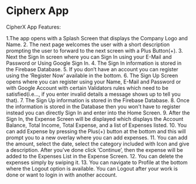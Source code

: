 # Cipherx App

CipherX App Features:

1.The app opens with a Splash Screen that displays the Company Logo and Name.
2. The next page welcomes the user with a short description prompting the user to forward to the next screen with a Plus Button(+).
3. Next the Sign In screen where you can Sign In using your E-Mail and Password or Using Google Sign In.
4. The Sign In information is stored in the Firebase Database.
5. If you don’t have an account you can register using the ‘Register Now’ available in the bottom.
6. The Sign Up Screen opens where you can register using your Name, E-Mail and Password or with Google Account with certain Validators rules which need to be satisfied(i.e…, if you enter invalid details a message shows up to tell you that). 
7. The Sign Up information is stored in the Firebase Database.
8. Once the information is stored in the Database then you won't have to register instead you can directly Sign In and enter into the Home Screen.
9. After the Sign In, the Expense Screen will be displayed which displays the Account Balance, Total Income, Total Expense, and  a list of Expenses listed.
10. You can add Expense by pressing the Plus(+) button at the bottom and this will prompt you to a new overlay where you can add expenses.
11. You can add the amount, select the date, select the category included with Icon and give a description. After you’ve done click ‘Continue’, then the expense will be added to the Expenses List in the Expense Screen.
12. You can delete the expenses simply by swiping it.
13. You can navigate to Profile at the bottom where the Logout option is available. You can Logout after your work is done or want to login in with another account. 

